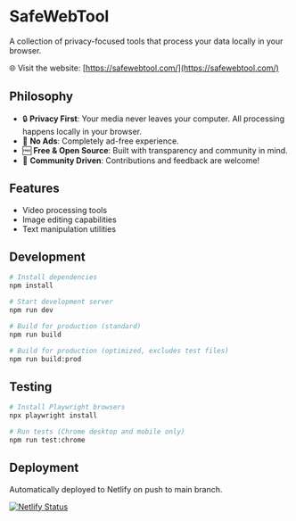# SafeWebTool

A collection of privacy-focused tools that process your data locally in your browser.

🌐 Visit the website: [https://safewebtool.com/](https://safewebtool.com/)

## Philosophy
- 🔒 **Privacy First**: Your media never leaves your computer. All processing happens locally in your browser.
- 🚫 **No Ads**: Completely ad-free experience.
- 🆓 **Free & Open Source**: Built with transparency and community in mind.
- 🤝 **Community Driven**: Contributions and feedback are welcome!

## Features
- Video processing tools
- Image editing capabilities
- Text manipulation utilities

## Development
```bash
# Install dependencies
npm install

# Start development server
npm run dev

# Build for production (standard)
npm run build

# Build for production (optimized, excludes test files)
npm run build:prod
```

## Testing
```bash
# Install Playwright browsers
npx playwright install

# Run tests (Chrome desktop and mobile only)
npm run test:chrome
```

## Deployment
Automatically deployed to Netlify on push to main branch.

[![Netlify Status](https://api.netlify.com/api/v1/badges/1f7a6d52-4a4b-489c-9cd1-7131562cc8b1/deploy-status)](https://app.netlify.com/sites/safewebtool/deploys)
